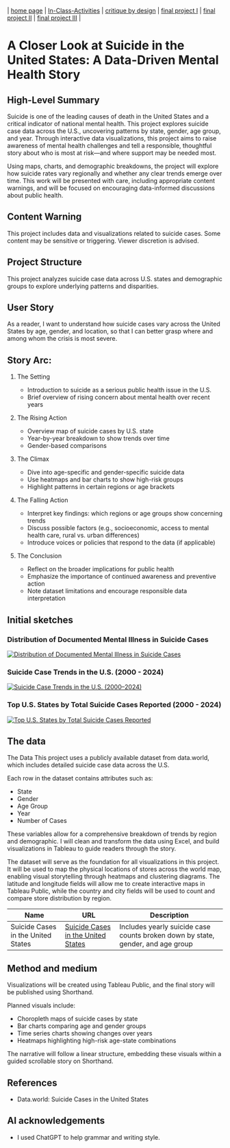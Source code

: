 | [home page](https://jacobly0506.github.io/hojoon-portfolio/) | [In-Class-Activities](dataviz-examples) | [critique by design](critique-by-design) | [final project I](final-project-part-one) | [final project II](final-project-part-two) | [final project III](final-project-part-three) |

# A Closer Look at Suicide in the United States: A Data-Driven Mental Health Story

## High-Level Summary

Suicide is one of the leading causes of death in the United States and a critical indicator of national mental health. This project explores suicide case data across the U.S., uncovering patterns by state, gender, age group, and year. Through interactive data visualizations, this project aims to raise awareness of mental health challenges and tell a responsible, thoughtful story about who is most at risk—and where support may be needed most.

Using maps, charts, and demographic breakdowns, the project will explore how suicide rates vary regionally and whether any clear trends emerge over time. This work will be presented with care, including appropriate content warnings, and will be focused on encouraging data-informed discussions about public health.

## Content Warning

This project includes data and visualizations related to suicide cases. Some content may be sensitive or triggering. Viewer discretion is advised.

## Project Structure

This project analyzes suicide case data across U.S. states and demographic groups to explore underlying patterns and disparities.

## User Story

As a reader, I want to understand how suicide cases vary across the United States by age, gender, and location, so that I can better grasp where and among whom the crisis is most severe.

## Story Arc:

1. The Setting
   - Introduction to suicide as a serious public health issue in the U.S.
   - Brief overview of rising concern about mental health over recent years

2. The Rising Action
   - Overview map of suicide cases by U.S. state
   - Year-by-year breakdown to show trends over time
   - Gender-based comparisons

3. The Climax
   - Dive into age-specific and gender-specific suicide data
   - Use heatmaps and bar charts to show high-risk groups
   - Highlight patterns in certain regions or age brackets

4. The Falling Action
   - Interpret key findings: which regions or age groups show concerning trends
   - Discuss possible factors (e.g., socioeconomic, access to mental health care, rural vs. urban differences)
   - Introduce voices or policies that respond to the data (if applicable)

5. The Conclusion
   - Reflect on the broader implications for public health
   - Emphasize the importance of continued awareness and preventive action
   - Note dataset limitations and encourage responsible data interpretation

## Initial sketches

### Distribution of Documented Mental Illness in Suicide Cases

<div class='tableauPlaceholder' id='viz1744229276457' style='position: relative'><noscript><a href='#'><img alt='Distribution of Documented Mental Illness in Suicide Cases ' src='https:&#47;&#47;public.tableau.com&#47;static&#47;images&#47;Di&#47;DistributionofDocumentedMentalIllnessinSuicideCases&#47;1&#47;1_rss.png' style='border: none' /></a></noscript><object class='tableauViz'  style='display:none;'><param name='host_url' value='https%3A%2F%2Fpublic.tableau.com%2F' /> <param name='embed_code_version' value='3' /> <param name='site_root' value='' /><param name='name' value='DistributionofDocumentedMentalIllnessinSuicideCases&#47;1' /><param name='tabs' value='no' /><param name='toolbar' value='yes' /><param name='static_image' value='https:&#47;&#47;public.tableau.com&#47;static&#47;images&#47;Di&#47;DistributionofDocumentedMentalIllnessinSuicideCases&#47;1&#47;1.png' /> <param name='animate_transition' value='yes' /><param name='display_static_image' value='yes' /><param name='display_spinner' value='yes' /><param name='display_overlay' value='yes' /><param name='display_count' value='yes' /><param name='language' value='en-US' /></object></div>                <script type='text/javascript'>                    var divElement = document.getElementById('viz1744229276457');                    var vizElement = divElement.getElementsByTagName('object')[0];                    vizElement.style.width='100%';vizElement.style.height=(divElement.offsetWidth*0.75)+'px';                    var scriptElement = document.createElement('script');                    scriptElement.src = 'https://public.tableau.com/javascripts/api/viz_v1.js';                    vizElement.parentNode.insertBefore(scriptElement, vizElement);</script>

### Suicide Case Trends in the U.S. (2000 - 2024)

<div class='tableauPlaceholder' id='viz1744229359547' style='position: relative'><noscript><a href='#'><img alt='Suicide Case Trends in the U.S. (2000–2024) ' src='https:&#47;&#47;public.tableau.com&#47;static&#47;images&#47;Su&#47;SuicideCaseTrendsintheU_S_2000-2024&#47;2&#47;1_rss.png' style='border: none' /></a></noscript><object class='tableauViz'  style='display:none;'><param name='host_url' value='https%3A%2F%2Fpublic.tableau.com%2F' /> <param name='embed_code_version' value='3' /> <param name='site_root' value='' /><param name='name' value='SuicideCaseTrendsintheU_S_2000-2024&#47;2' /><param name='tabs' value='no' /><param name='toolbar' value='yes' /><param name='static_image' value='https:&#47;&#47;public.tableau.com&#47;static&#47;images&#47;Su&#47;SuicideCaseTrendsintheU_S_2000-2024&#47;2&#47;1.png' /> <param name='animate_transition' value='yes' /><param name='display_static_image' value='yes' /><param name='display_spinner' value='yes' /><param name='display_overlay' value='yes' /><param name='display_count' value='yes' /><param name='language' value='en-US' /></object></div>                <script type='text/javascript'>                    var divElement = document.getElementById('viz1744229359547');                    var vizElement = divElement.getElementsByTagName('object')[0];                    vizElement.style.width='100%';vizElement.style.height=(divElement.offsetWidth*0.75)+'px';                    var scriptElement = document.createElement('script');                    scriptElement.src = 'https://public.tableau.com/javascripts/api/viz_v1.js';                    vizElement.parentNode.insertBefore(scriptElement, vizElement);</script>

### Top U.S. States by Total Suicide Cases Reported (2000 - 2024)

<div class='tableauPlaceholder' id='viz1744229385041' style='position: relative'><noscript><a href='#'><img alt='Top U.S. States by Total Suicide Cases Reported ' src='https:&#47;&#47;public.tableau.com&#47;static&#47;images&#47;To&#47;TopU_S_StatesbyTotalSuicideCasesReported2000-2024&#47;3&#47;1_rss.png' style='border: none' /></a></noscript><object class='tableauViz'  style='display:none;'><param name='host_url' value='https%3A%2F%2Fpublic.tableau.com%2F' /> <param name='embed_code_version' value='3' /> <param name='site_root' value='' /><param name='name' value='TopU_S_StatesbyTotalSuicideCasesReported2000-2024&#47;3' /><param name='tabs' value='no' /><param name='toolbar' value='yes' /><param name='static_image' value='https:&#47;&#47;public.tableau.com&#47;static&#47;images&#47;To&#47;TopU_S_StatesbyTotalSuicideCasesReported2000-2024&#47;3&#47;1.png' /> <param name='animate_transition' value='yes' /><param name='display_static_image' value='yes' /><param name='display_spinner' value='yes' /><param name='display_overlay' value='yes' /><param name='display_count' value='yes' /><param name='language' value='en-US' /></object></div>                <script type='text/javascript'>                    var divElement = document.getElementById('viz1744229385041');                    var vizElement = divElement.getElementsByTagName('object')[0];                    vizElement.style.width='100%';vizElement.style.height=(divElement.offsetWidth*0.75)+'px';                    var scriptElement = document.createElement('script');                    scriptElement.src = 'https://public.tableau.com/javascripts/api/viz_v1.js';                    vizElement.parentNode.insertBefore(scriptElement, vizElement);</script>

## The data

The Data
This project uses a publicly available dataset from data.world, which includes detailed suicide case data across the U.S.

Each row in the dataset contains attributes such as:
- State
- Gender
- Age Group
- Year
- Number of Cases

These variables allow for a comprehensive breakdown of trends by region and demographic. I will clean and transform the data using Excel, and build visualizations in Tableau to guide readers through the story.

The dataset will serve as the foundation for all visualizations in this project. It will be used to map the physical locations of stores across the world map, enabling visual storytelling through heatmaps and clustering diagrams. The latitude and longitude fields will allow me to create interactive maps in Tableau Public, while the country and city fields will be used to count and compare store distribution by region.

| Name | URL | Description |
|------|-----|-------------|
|Suicide Cases in the United States|[Suicide Cases in the United States](https://data.world/guy-govt/suicide-cases-in-the-united-states)|Includes yearly suicide case counts broken down by state, gender, and age group|

## Method and medium

Visualizations will be created using Tableau Public, and the final story will be published using Shorthand.

Planned visuals include:

- Choropleth maps of suicide cases by state
- Bar charts comparing age and gender groups
- Time series charts showing changes over years
- Heatmaps highlighting high-risk age-state combinations

The narrative will follow a linear structure, embedding these visuals within a guided scrollable story on Shorthand.

## References
- Data.world: Suicide Cases in the United States

## AI acknowledgements
- I used ChatGPT to help grammar and writing style.
